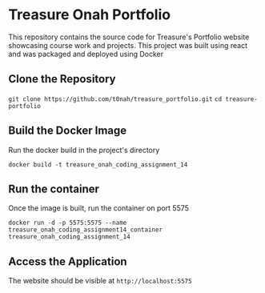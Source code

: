 # Treasure Onah Portfolio

This repository contains the source code for Treasure's Portfolio website showcasing course work and projects. This project was built using react and was packaged and deployed using Docker

## Clone the Repository

`git clone https://github.com/t0nah/treasure_portfolio.git`
`cd treasure-portfolio `

## Build the Docker Image

Run the docker build in the project's directory

`docker build -t treasure_onah_coding_assignment_14`

## Run the container

Once the image is built, run the container on port 5575

`docker run -d -p 5575:5575 --name treasure_onah_coding_assignment14_container treasure_onah_coding_assignment_14`

## Access the Application

The website should be visible at `http://localhost:5575`
